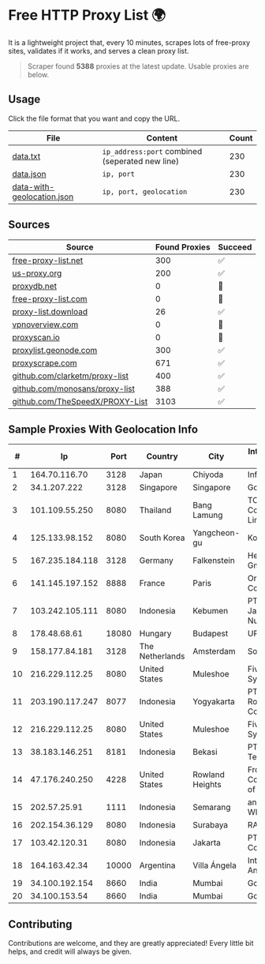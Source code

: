 
# Free HTTP Proxy List 🌍

It is a lightweight project that, every 10 minutes, scrapes lots of free-proxy sites, validates if it works, and serves a clean proxy list.


> Scraper found **5388** proxies at the latest update. Usable proxies are below.

## Usage

Click the file format that you want and copy the URL.


|File|Content|Count|
|----|-------|-----|
|[data.txt](https://raw.githubusercontent.com/themiralay/Proxy-List-World/master/data.txt)|`ip_address:port` combined (seperated new line)|230|
|[data.json](https://raw.githubusercontent.com/themiralay/Proxy-List-World/master/data.json)|`ip, port`|230|
|[data-with-geolocation.json](https://raw.githubusercontent.com/themiralay/Proxy-List-World/master/data-with-geolocation.json)|`ip, port, geolocation`|230|

## Sources

|Source|Found Proxies|Succeed|
|------|-------------|-------|
|[free-proxy-list.net](https://free-proxy-list.net)|300|✅|
|[us-proxy.org](https://www.us-proxy.org)|200|✅|
|[proxydb.net](http://proxydb.net)|0|🚫|
|[free-proxy-list.com](https://free-proxy-list.com/?page=&port=&type%5B%5D=http&type%5B%5D=https&up_time=0&search=Search)|0|🚫|
|[proxy-list.download](https://www.proxy-list.download/HTTP)|26|✅|
|[vpnoverview.com](https://vpnoverview.com/privacy/anonymous-browsing/free-proxy-servers)|0|🚫|
|[proxyscan.io](https://www.proxyscan.io)|0|🚫|
|[proxylist.geonode.com](https://proxylist.geonode.com/api/proxy-list?limit=300&page=1&sort_by=lastChecked&sort_type=desc&protocols=http,https)|300|✅|
|[proxyscrape.com](https://api.proxyscrape.com/v2/?request=displayproxies&protocol=http&timeout=10000&country=all&ssl=all&anonymity=all)|671|✅|
|[github.com/clarketm/proxy-list](https://raw.githubusercontent.com/clarketm/proxy-list/master/proxy-list-raw.txt)|400|✅|
|[github.com/monosans/proxy-list](https://raw.githubusercontent.com/monosans/proxy-list/main/proxies/http.txt)|388|✅|
|[github.com/TheSpeedX/PROXY-List](https://raw.githubusercontent.com/TheSpeedX/PROXY-List/master/http.txt)|3103|✅|


## Sample Proxies With Geolocation Info

|#|Ip|Port|Country|City|Internet Service Provider|
|-|--|----|-------|----|-------------------------|
|1|164.70.116.70|3128|Japan|Chiyoda|InfoSphere|
|2|34.1.207.222|3128|Singapore|Singapore|Google LLC|
|3|101.109.55.250|8080|Thailand|Bang Lamung|TOT Public Company Limited|
|4|125.133.98.152|8080|South Korea|Yangcheon-gu|Korea Telecom|
|5|167.235.184.118|3128|Germany|Falkenstein|Hetzner Online GmbH|
|6|141.145.197.152|8888|France|Paris|Oracle Corporation|
|7|103.242.105.111|8080|Indonesia|Kebumen|PT Lintas Jaringan Nusantara|
|8|178.48.68.61|18080|Hungary|Budapest|UPC|
|9|158.177.84.181|3128|The Netherlands|Amsterdam|SoftLayer|
|10|216.229.112.25|8080|United States|Muleshoe|Five Area Systems, LLC|
|11|203.190.117.247|8077|Indonesia|Yogyakarta|PT Union Routelink Communication|
|12|216.229.112.25|8080|United States|Muleshoe|Five Area Systems, LLC|
|13|38.183.146.251|8181|Indonesia|Bekasi|PT Ikhlas Cipta Teknologi|
|14|47.176.240.250|4228|United States|Rowland Heights|Frontier Communications of America, Inc.|
|15|202.57.25.91|1111|Indonesia|Semarang|announced of WINET|
|16|202.154.36.129|8080|Indonesia|Surabaya|RADNET-BDG|
|17|103.42.120.31|8080|Indonesia|Jakarta|PT Transhybrid Communication|
|18|164.163.42.34|10000|Argentina|Villa Ángela|Interret Villa Angela SRL|
|19|34.100.192.154|8660|India|Mumbai|Google LLC|
|20|34.100.153.54|8660|India|Mumbai|Google LLC|



## Contributing

Contributions are welcome, and they are greatly appreciated! Every
little bit helps, and credit will always be given.

